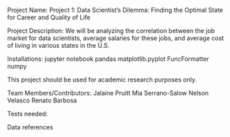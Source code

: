 Project Name:
Project 1: Data Scientist’s Dilemma: Finding the Optimal State for Career and Quality of Life

Project Description:
We will be analyzing the correlation between the job market for data scientists, average salaries for these jobs, and average cost of living in various states in the U.S.

Installations:
jupyter notebook
pandas
matplotlib.pyplot
FuncFormatter
numpy

This project should be used for academic research purposes only.

Team Members/Contributors: 
Jalaine Pruitt
Mia Serrano-Salow
Nelson Velasco
Renato Barbosa


Tests needed:


Data references
